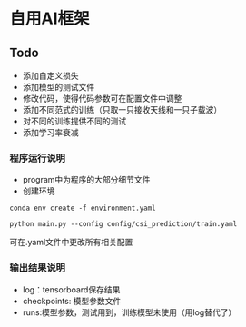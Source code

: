 # 自用AI框架
## Todo
+ 添加自定义损失
+ 添加模型的测试文件
+ 修改代码，使得代码参数可在配置文件中调整
+ 添加不同范式的训练（只取一只接收天线和一只子载波）
+ 对不同的训练提供不同的测试
+ 添加学习率衰减

### 程序运行说明
+ program中为程序的大部分细节文件
+ 创建环境
```
conda env create -f environment.yaml
```

```
python main.py --config config/csi_prediction/train.yaml
```
可在.yaml文件中更改所有相关配置
### 输出结果说明
+ log：tensorboard保存结果
+ checkpoints: 模型参数文件
+ runs:模型参数，测试用到，训练模型未使用（用log替代了）

